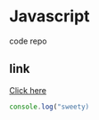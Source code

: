 # Javascript
code repo

## link
[Click here](https://www.youtube.com/watch?v=_TjtAyMkiTI&t=3813s)

```JAvascript
console.log("sweety)